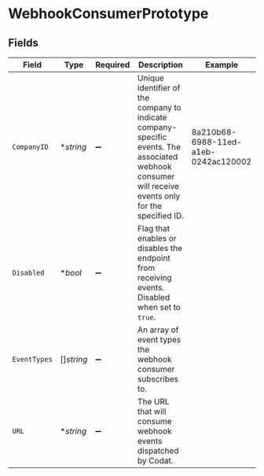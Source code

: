# WebhookConsumerPrototype


## Fields

| Field                                                                                                                                                | Type                                                                                                                                                 | Required                                                                                                                                             | Description                                                                                                                                          | Example                                                                                                                                              |
| ---------------------------------------------------------------------------------------------------------------------------------------------------- | ---------------------------------------------------------------------------------------------------------------------------------------------------- | ---------------------------------------------------------------------------------------------------------------------------------------------------- | ---------------------------------------------------------------------------------------------------------------------------------------------------- | ---------------------------------------------------------------------------------------------------------------------------------------------------- |
| `CompanyID`                                                                                                                                          | **string*                                                                                                                                            | :heavy_minus_sign:                                                                                                                                   | Unique identifier of the company to indicate company-specific events. The associated webhook consumer will receive events only for the specified ID. | 8a210b68-6988-11ed-a1eb-0242ac120002                                                                                                                 |
| `Disabled`                                                                                                                                           | **bool*                                                                                                                                              | :heavy_minus_sign:                                                                                                                                   | Flag that enables or disables the endpoint from receiving events. Disabled when set to `true`.                                                       |                                                                                                                                                      |
| `EventTypes`                                                                                                                                         | []*string*                                                                                                                                           | :heavy_minus_sign:                                                                                                                                   | An array of event types the webhook consumer subscribes to.                                                                                          |                                                                                                                                                      |
| `URL`                                                                                                                                                | **string*                                                                                                                                            | :heavy_minus_sign:                                                                                                                                   | The URL that will consume webhook events dispatched by Codat.                                                                                        |                                                                                                                                                      |